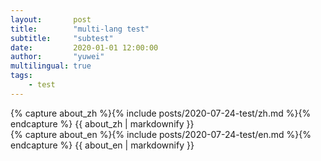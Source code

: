 ```yaml
---
layout:       post
title:        "multi-lang test"
subtitle:     "subtest"
date:         2020-01-01 12:00:00
author:       "yuwei"
multilingual: true
tags:
    - test
---
```


<!-- Chinese Version -->
<div class="zh post-container">
    {% capture about_zh %}{% include posts/2020-07-24-test/zh.md %}{% endcapture %}
    {{ about_zh | markdownify }}
</div>

<!-- English Version -->

<div class="en post-container">
    {% capture about_en %}{% include posts/2020-07-24-test/en.md %}{% endcapture %}
    {{ about_en | markdownify }}
</div>

